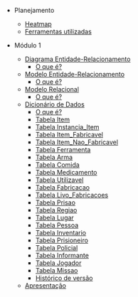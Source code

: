 [//]: # (<a href="/" style="text-decoration: none;">)

[//]: # (    <img alt="Brasao" src="assets/img.png" style="border-radius: 20%; padding: 20px">)

[//]: # (</a>)

* Planejamento
  - [Heatmap](Planejamento/Heatmap.md)
  - [Ferramentas utilizadas](Planejamento/Ferramentas.md)

* Módulo 1
  - [Diagrama Entidade-Relacionamento](Modulo-1/DER.md)
    * [O que é?]()
  - [Modelo Entidade-Relacionamento](Modulo-1/MER.md)
    * [O que é?]()
  - [Modelo Relacional](Modulo-1/MER.md)
    * [O que é?]()
  - [Dicionário de Dados](Modulo-1/dicionario.md)
    * [O que é?](Modulo-1/dicionario.md#o-que-é)
    * [Tabela Item](Modulo-1/dicionario.md#tabela-item)
    * [Tabela Instancia_Item](Modulo-1/dicionario.md#tabela-instancia_item)
    * [Tabela Item_Fabricavel](Modulo-1/dicionario.md#tabela-item_fabricavel)
    * [Tabela Item_Nao_Fabricavel](Modulo-1/dicionario.md#tabela-item_nao_fabricavel)
    * [Tabela Ferramenta](Modulo-1/dicionario.md#tabela-ferramenta)
    * [Tabela Arma](Modulo-1/dicionario.md#tabela-arma)
    * [Tabela Comida](Modulo-1/dicionario.md#tabela-comida)
    * [Tabela Medicamento](Modulo-1/dicionario.md#tabela-medicamento)
    * [Tabela Utilizavel](Modulo-1/dicionario.md#tabela-utilizavel)
    * [Tabela Fabricacao](Modulo-1/dicionario.md#tabela-fabricacao)
    * [Tabela Livo_Fabricacoes](Modulo-1/dicionario.md#tabela-livro_fabricacoes)
    * [Tabela Prisao](Modulo-1/dicionario.md#tabela-prisao)
    * [Tabela Regiao](Modulo-1/dicionario.md#tabela-regiao)
    * [Tabela Lugar](Modulo-1/dicionario.md#tabela-lugar)
    * [Tabela Pessoa](Modulo-1/dicionario.md#tabela-pessoa)
    * [Tabela Inventario](Modulo-1/dicionario.md#tabela-inventario)
    * [Tabela Prisioneiro](Modulo-1/dicionario.md#tabela-prisioneiro)
    * [Tabela Policial](Modulo-1/dicionario.md#tabela-policial)
    * [Tabela Informante](Modulo-1/dicionario.md#tabela-informante)
    * [Tabela Jogador](Modulo-1/dicionario.md#tabela-jogador)
    * [Tabela Missao](Modulo-1/dicionario.md#tabela-missao)
    * [Histórico de versão](Modulo-1/dicionario.md#histórico-de-versão)
  - [Apresentação](Modulo-1/Modulo1.md)



